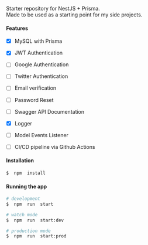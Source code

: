 Starter repository for NestJS + Prisma. </br>
Made to be used as a starting point for my side projects.

#### Features
- [x] MySQL with Prisma
- [x] JWT Authentication
- [ ] Google Authentication
- [ ] Twitter Authentication
- [ ] Email verification
- [ ] Password Reset
- [ ] Swagger API Documentation
- [x] Logger
- [ ] Model Events Listener
- [ ] CI/CD pipeline via Github Actions


#### Installation
```bash
$  npm  install
```


#### Running the app
```bash
# development
$  npm  run  start

# watch mode
$  npm  run  start:dev

# production mode
$  npm  run  start:prod
```
